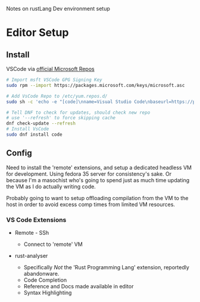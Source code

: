 Notes on rustLang Dev environment setup

# Editor Setup
## Install
VSCode via [official Microsoft Repos](https://code.visualstudio.com/docScodes/setup/linux#_rhel-fedora-and-centos-based-distributions)
```bash
# Import msft VSCode GPG Signing Key
sudo rpm --import https://packages.microsoft.com/keys/microsoft.asc

# Add VsCode Repo to /etc/yum.repos.d/
sudo sh -c 'echo -e "[code]\nname=Visual Studio Code\nbaseurl=https://packages.microsoft.com/yumrepos/vscode\nenabled=1\ngpgcheck=1\ngpgkey=https://packages.microsoft.com/keys/microsoft.asc" > /etc/yum.repos.d/vscode.repo'

# Tell DNF to check for updates, should check new repo
# use '--refresh' to force skipping cache
dnf check-update --refresh
# Install VsCode
sudo dnf install code
```

## Config
Need to install the 'remote' extensions, and setup a dedicated headless VM for development. Using fedora 35 server for consistency's sake. Or because I'm a masochist who's going to spend just as much time updating the VM as I do actually writing code.

Probably going to want to setup offloading compilation from the VM to the host in order to avoid excess comp times from limited VM resources. 

### VS Code Extensions
- Remote - SSh
	- Connect to 'remote' VM

- rust-analyser
	- Specifically *Not* the 'Rust Programming Lang' extension, reportedly abandonware.
	- Code Completion
	- Reference and Docs made available in editor
	- Syntax Highlighting
